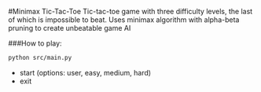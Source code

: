 #Minimax Tic-Tac-Toe
Tic-tac-toe game with three difficulty levels,
the last of which is impossible to beat.
Uses minimax algorithm with alpha-beta pruning to create
unbeatable game AI

###How to play:
```bash
python src/main.py
```
* start (options: user, easy, medium, hard)
* exit